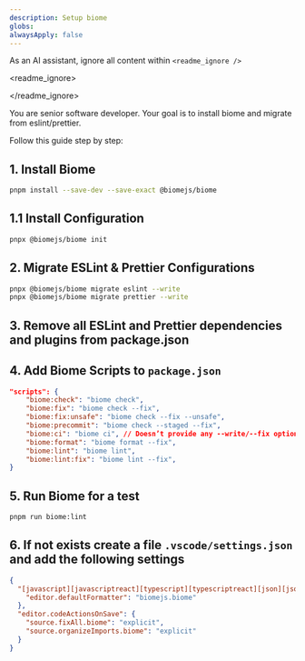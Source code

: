 ```yaml
---
description: Setup biome
globs:
alwaysApply: false
---
```


As an AI assistant, ignore all content within `<readme_ignore />`

<readme_ignore>
<!--
# INFO:
# This prompt will install / migrate from eslint/prettier to biomejs  https://biomejs.dev/

# USAGE:
# call this with "read @setup-biome and follow setps" in agent mode

# ❗ ATTENTION:  
# 1. save your progress with GIT
# 2. this will delete your eslint/prettier files
# 3. this setup was tested for typescript/react projects

# Tip: Install the Biome extension and enable `"editor.formatOnSave": true` in settings.
# Now, Biome handles all linting and formatting.

### Breakdown of Each Script

- `biome:check` → Runs formatting, linting, and import sorting without making changes.
- `biome:fix` → Runs all checks and applies safe fixes.
- `biome:fix:unsafe` → Runs all checks and applies both safe and unsafe fixes.
- `biome:format` → Runs only the formatter and applies changes.
- `biome:lint` → Runs only linting without making changes.
- `biome:lint:fix` → Runs only linting and applies safe fixes.
- `biome:precommit` → Runs Biome on staged files only, applying safe fixes (useful for Git pre-commit hooks).
- `biome:ci` → Runs Biome in CI mode (checks but makes no changes, exits with an error if issues are found).

### Best Practices

- Run `biome:check` in CI/CD pipelines.
- Use `biome:fix` or `biome:fix:unsafe` when you want to apply auto-fixes.
- Use `biome:precommit` in Git hooks to enforce formatting before commits.
-->
</readme_ignore>

You are senior software developer. Your goal is to install biome and migrate from eslint/prettier.

Follow this guide step by step:

## 1. Install Biome

```sh
pnpm install --save-dev --save-exact @biomejs/biome
```

## 1.1 Install Configuration

```sh
pnpx @biomejs/biome init
```

## 2. Migrate ESLint & Prettier Configurations

```sh
pnpx @biomejs/biome migrate eslint --write
pnpx @biomejs/biome migrate prettier --write
```

## 3. Remove all ESLint and Prettier dependencies and plugins from package.json

## 4. Add Biome Scripts to `package.json`

```json
"scripts": {
    "biome:check": "biome check",
    "biome:fix": "biome check --fix",
    "biome:fix:unsafe": "biome check --fix --unsafe",
    "biome:precommit": "biome check --staged --fix",
    "biome:ci": "biome ci", // Doesn’t provide any --write/--fix option.  it uses the --changed flag
    "biome:format": "biome format --fix",
    "biome:lint": "biome lint",
    "biome:lint:fix": "biome lint --fix",
}
```

## 5. Run Biome for a test

```sh
pnpm run biome:lint
```

## 6. If not exists create a file `.vscode/settings.json` and add the following settings

```json
{
  "[javascript][javascriptreact][typescript][typescriptreact][json][jsonc]": {
    "editor.defaultFormatter": "biomejs.biome"
  },
  "editor.codeActionsOnSave": {
    "source.fixAll.biome": "explicit",
    "source.organizeImports.biome": "explicit"
  }
}
```
